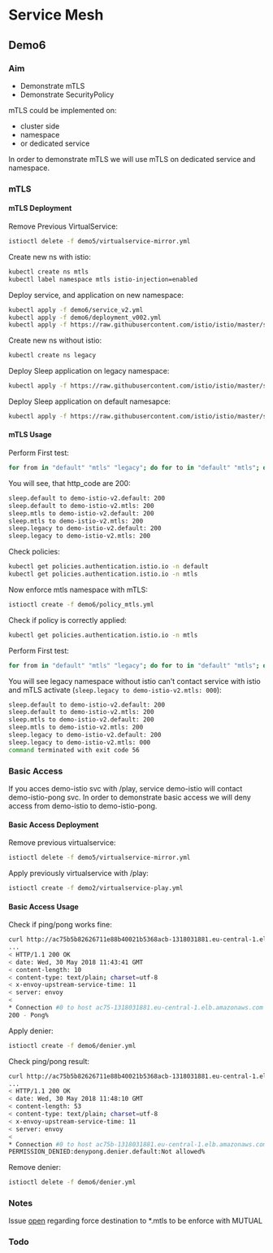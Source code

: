 # Service Mesh

## Demo6

### Aim

- Demonstrate mTLS
- Demonstrate SecurityPolicy

mTLS could be implemented on:

- cluster side
- namespace
- or dedicated service

In order to demonstrate mTLS we will use mTLS on dedicated service and namespace.

### mTLS

#### mTLS Deployment

Remove Previous VirtualService:

```sh
istioctl delete -f demo5/virtualservice-mirror.yml
```

Create new ns with istio:

```sh
kubectl create ns mtls
kubectl label namespace mtls istio-injection=enabled
```

Deploy service, and application on new namespace:

```sh
kubectl apply -f demo6/service_v2.yml
kubectl apply -f demo6/deployment_v002.yml
kubectl apply -f https://raw.githubusercontent.com/istio/istio/master/samples/sleep/sleep.yaml -n mtls
```

Create new ns without istio:

```sh
kubectl create ns legacy
```

Deploy Sleep application on legacy namespace:

```sh
kubectl apply -f https://raw.githubusercontent.com/istio/istio/master/samples/sleep/sleep.yaml -n legacy
```

Deploy Sleep application on default namesapce:

```sh
kubectl apply -f https://raw.githubusercontent.com/istio/istio/master/samples/sleep/sleep.yaml -n default
```

#### mTLS Usage

Perform First test:

```sh
for from in "default" "mtls" "legacy"; do for to in "default" "mtls"; do kubectl exec $(kubectl get pod -l app=sleep -n ${from} -o jsonpath={.items..metadata.name}) -c sleep -n ${from} -- curl --silent http://demo-istio-v2.${to}/healthz  -o /dev/null -w "sleep.${from} to demo-istio-v2.${to}: %{http_code}\n"; done; done
```

You will see, that http_code are 200:

```sh
sleep.default to demo-istio-v2.default: 200
sleep.default to demo-istio-v2.mtls: 200
sleep.mtls to demo-istio-v2.default: 200
sleep.mtls to demo-istio-v2.mtls: 200
sleep.legacy to demo-istio-v2.default: 200
sleep.legacy to demo-istio-v2.mtls: 200
```

Check policies:

```sh
kubectl get policies.authentication.istio.io -n default
kubectl get policies.authentication.istio.io -n mtls
```

Now enforce mtls namespace with mTLS:

```sh
istioctl create -f demo6/policy_mtls.yml
```

Check if policy is correctly applied:

```sh
kubectl get policies.authentication.istio.io -n mtls
```

Perform First test:

```sh
for from in "default" "mtls" "legacy"; do for to in "default" "mtls"; do kubectl exec $(kubectl get pod -l app=sleep -n ${from} -o jsonpath={.items..metadata.name}) -c sleep -n ${from} -- curl --silent http://demo-istio-v2.${to}/healthz  -o /dev/null -w "sleep.${from} to demo-istio-v2.${to}: %{http_code}\n"; done; done
```

You will see legacy namespace without istio can't contact service with istio and mTLS activate (`sleep.legacy to demo-istio-v2.mtls: 000`):

```sh
sleep.default to demo-istio-v2.default: 200
sleep.default to demo-istio-v2.mtls: 200
sleep.mtls to demo-istio-v2.default: 200
sleep.mtls to demo-istio-v2.mtls: 200
sleep.legacy to demo-istio-v2.default: 200
sleep.legacy to demo-istio-v2.mtls: 000
command terminated with exit code 56
```

### Basic Access

If you acces demo-istio svc with /play, service demo-istio will contact demo-istio-pong svc. In order to demonstrate basic access we will deny access from demo-istio to demo-istio-pong.

#### Basic Access Deployment

Remove previous virtualservice:

```sh
istioctl delete -f demo5/virtualservice-mirror.yml
```

Apply previously virtualservice with /play:

```sh
istioctl create -f demo2/virtualservice-play.yml
```

#### Basic Access Usage

Check if ping/pong works fine:

```sh
curl http://ac75b5b82626711e88b40021b5368acb-1318031881.eu-central-1.elb.amazonaws.com/play -vv
...
< HTTP/1.1 200 OK
< date: Wed, 30 May 2018 11:43:41 GMT
< content-length: 10
< content-type: text/plain; charset=utf-8
< x-envoy-upstream-service-time: 11
< server: envoy
<
* Connection #0 to host ac75-1318031881.eu-central-1.elb.amazonaws.com left intact
200 - Pong%
```

Apply denier:

```sh
istioctl create -f demo6/denier.yml
```

Check  ping/pong result:

```sh
curl http://ac75b5b82626711e88b40021b5368acb-1318031881.eu-central-1.elb.amazonaws.com/play -vv
...
< HTTP/1.1 200 OK
< date: Wed, 30 May 2018 11:48:10 GMT
< content-length: 53
< content-type: text/plain; charset=utf-8
< x-envoy-upstream-service-time: 11
< server: envoy
<
* Connection #0 to host ac75b-1318031881.eu-central-1.elb.amazonaws.com left intact
PERMISSION_DENIED:denypong.denier.default:Not allowed%
```

Remove denier:

```sh
istioctl delete -f demo6/denier.yml
```

### Notes

Issue [open](https://github.com/istio/istio/issues/5909) regarding force destination to *.mtls to be enforce with MUTUAL

### Todo
